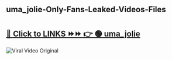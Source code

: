 
 ## uma_jolie-Only-Fans-Leaked-Videos-Files

# <h2><a href="https://mediaupload.pro?uma_jolie">🔗 Click to LINKS ⏩⏩ 👉 🟢 uma_jolie </a></h2>

<a href="https://mediaupload.pro?uma_jolie" rel="nofollow" data-target="animated-image.originalLink"><img src="https://i.ibb.co.com/xMMVF88/686577567.gif" alt="Viral Video Original" style="max-width: 100%; display: inline-block;" data-target="animated-image.originalImage"></a>